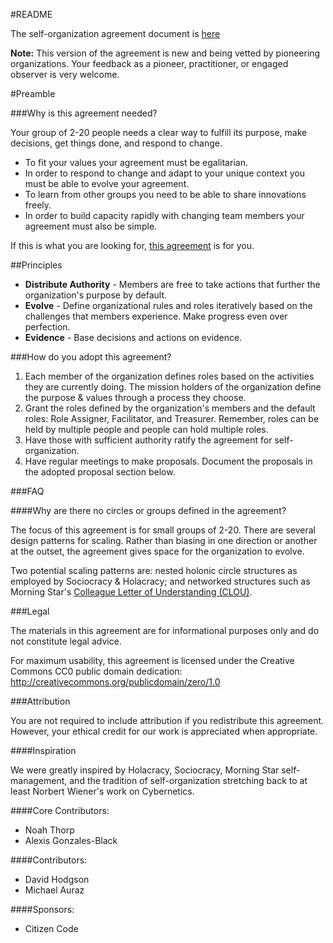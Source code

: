 #README

The self-organization agreement document is [here](self-organization-agreement.md)

**Note:** This version of the agreement is new and being vetted by pioneering organizations. Your feedback as a pioneer, practitioner, or engaged observer is very welcome.

#Preamble

###Why is this agreement needed?

Your group of 2-20 people needs a clear way to fulfill its purpose, make decisions, get things done, and respond to change. 
* To fit your values your agreement must be egalitarian. 
* In order to respond to change and adapt to your unique context you must be able to evolve your agreement. 
* To learn from other groups you need to be able to share innovations freely. 
* In order to build capacity rapidly with changing team members your agreement must also be simple.

If this is what you are looking for, [this agreement](self-organization-agreement.md) is for you.


##Principles

* **Distribute Authority** - Members are free to take actions that further the organization's purpose by default.
* **Evolve** - Define organizational rules and roles iteratively based on the challenges that members experience. Make progress even over perfection.
* **Evidence** - Base decisions and actions on evidence. 

###How do you adopt this agreement?

1. Each member of the organization defines roles based on the activities they are currently doing. The mission holders of the organization define the purpose & values through a process they choose.
2. Grant the roles defined by the organization's members and the default roles: Role Assigner, Facilitator, and Treasurer. Remember, roles can be held by multiple people and people can hold multiple roles.
3. Have those with sufficient authority ratify the agreement for self-organization.
4. Have regular meetings to make proposals. Document the proposals in the adopted proposal section below.

###FAQ

####Why are there no circles or groups defined in the agreement?

The focus of this agreement is for small groups of 2-20. There are several design patterns for scaling. Rather than biasing in one direction or another at the outset, the agreement gives space for the organization to evolve.

Two potential scaling patterns are: nested holonic circle structures as employed by Sociocracy & Holacracy; and networked structures such as Morning Star's [Colleague Letter of Understanding (CLOU)](http://www.managementexchange.com/story/colleague-letter-understanding-replacing-jobs-commitments).

###Legal

The materials in this agreement are for informational purposes only and do not constitute legal advice.

For maximum usability, this agreement is licensed under the Creative Commons CC0 public domain dedication:
http://creativecommons.org/publicdomain/zero/1.0

###Attribution

You are not required to include attribution if you redistribute this agreement. However, your ethical credit for our work is appreciated when appropriate.

####Inspiration

We were greatly inspired by Holacracy, Sociocracy, Morning Star self-management, and the tradition of self-organization stretching back to at least Norbert Wiener's work on Cybernetics.

####Core Contributors:

* Noah Thorp
* Alexis Gonzales-Black

####Contributors:

* David Hodgson
* Michael Auraz

####Sponsors:

* Citizen Code

